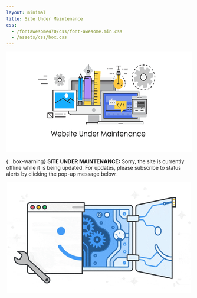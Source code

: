 ```yaml
---
layout: minimal
title: Site Under Maintenance
css: 
  - /fontawesome470/css/font-awesome.min.css
  - /assets/css/box.css
---
```


<!--- 
{: .box-note}
<i class="fa fa-commenting icon-blue" aria-hidden="true"></i> **NOTE:** This should be rendered as a note
{: .box-error}
<i class="fas fa-exclamation-triangle" aria-hidden="true"></i> **ERROR:** This should be highlighted as error!
{: .box-success}
<i class="fas fa-check-circle" aria-hidden="true"></i> **SUCCESS:** This should be success box!
--->
<p style="text-align: center;"><img src="/assets/img/gifs/maint.gif" alt="" width="542" height="271" /></p>  

{: .box-warning}
<i class="fa fa-bolt icon-yellow" aria-hidden="true"></i> **SITE UNDER MAINTENANCE:** Sorry, the site is currently offline while it is being updated. For updates, please subscribe to status alerts by clicking the pop-up message below.   

<p style="text-align: center;"><img src="/assets/img/gifs/cogs.gif" alt="" width="500" height="300" /></p>


<script src="https://wtf6p02lxp1q.statuspage.io/embed/script.js"></script>
